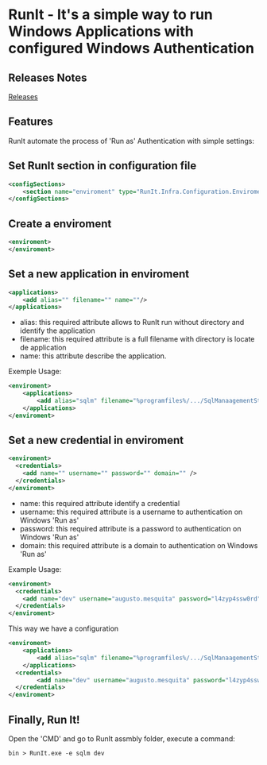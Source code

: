 RunIt - It's a simple way to run Windows Applications with configured Windows Authentication
=====================================================

Releases Notes
--------------
[Releases](https://github.com/AugustoDeveloper/repository-runit/releases)

Features
--------
RunIt automate the process of 'Run as' Authentication with simple settings:

Set RunIt section in configuration file
---------------------------------------

~~~xml
<configSections>
    <section name="enviroment" type="RunIt.Infra.Configuration.EnviromentConfigurationSection, RunIt"/>
</configSections>
~~~

Create a enviroment
-------------------
~~~xml
<enviroment>
</enviroment>
~~~

Set a new application in enviroment
-----------------------------------
~~~xml
<applications>
    <add alias="" filename="" name=""/>
</applications>
~~~

- alias: this required attribute allows to RunIt run without directory and identify the application
- filename: this required attribute is a full filename with directory is locate de application
- name: this attribute describe the application.

Exemple Usage:
~~~xml
<enviroment>
    <applications>
        <add alias="sqlm" filename="%programfiles%/.../SqlManaagementStudio.exe" name="SQL Management Studio"/>
    </applications>
</enviroment>
~~~

Set a new credential in enviroment
----------------------------------
~~~xml
<enviroment>
  <credentials>
    <add name="" username="" password="" domain="" />
  </credentials>
</enviroment>
~~~
- name: this required attribute identify a credential
- username: this required attribute is a username to authentication on Windows 'Run as'
- password: this required attribute is a password to authentication on Windows 'Run as'
- domain: this required attribute is a domain to authentication on Windows 'Run as'

Example Usage:
~~~xml
<enviroment>
  <credentials>
    <add name="dev" username="augusto.mesquita" password="l4zyp4ssw0rd" domain="MyWindowsDomain" />
  </credentials>
</enviroment>
~~~

This way we have a configuration

~~~xml
<enviroment>
    <applications>
        <add alias="sqlm" filename="%programfiles%/.../SqlManaagementStudio.exe" name="SQL Management Studio"/>
    </applications>
  <credentials>
        <add name="dev" username="augusto.mesquita" password="l4zyp4ssw0rd" domain="MyWindowsDomain" />
  </credentials>
</enviroment>
~~~

Finally, Run It!
----------------
Open the 'CMD' and go to RunIt assmbly folder, execute a command:
~~~console
bin > RunIt.exe -e sqlm dev
~~~

    
    
















